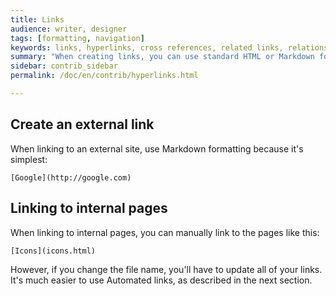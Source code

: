 ```yaml
---
title: Links
audience: writer, designer
tags: [formatting, navigation]
keywords: links, hyperlinks, cross references, related links, relationship tables
summary: "When creating links, you can use standard HTML or Markdown formatting. "
sidebar: contrib_sidebar
permalink: /doc/en/contrib/hyperlinks.html

---
```


## Create an external link

When linking to an external site, use Markdown formatting because it's simplest:

```
[Google](http://google.com)
```

## Linking to internal pages

When linking to internal pages, you can manually link to the pages like this:

```
[Icons](icons.html)
```

However, if you change the file name, you'll have to update all of your links. It's much easier to use Automated links, as described in the next section.
